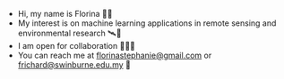 - Hi, my name is Florina 👋🏼
- My interest is on machine learning applications in remote sensing and environmental research 🛰🌱
- I am open for collaboration 👩🏻‍💻
- You can reach me at florinastephanie@gmail.com or frichard@swinburne.edu.my 📨

<!---
fsrichard/fsrichard is a ✨ special ✨ repository because its `README.md` (this file) appears on your GitHub profile.
You can click the Preview link to take a look at your changes.
--->
